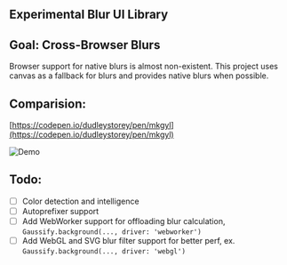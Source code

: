 ## Experimental Blur UI Library

## Goal: Cross-Browser Blurs
Browser support for native blurs is almost non-existent. This project uses canvas as a fallback for blurs and provides native blurs when possible.


## Comparision:
[https://codepen.io/dudleystorey/pen/mkgyl](https://codepen.io/dudleystorey/pen/mkgyl)

![Demo](https://raw.github.com/amilajack/gaussify/master/img/demo.png)

## Todo:
- [ ] Color detection and intelligence
- [ ] Autoprefixer support
- [ ] Add WebWorker support for offloading blur calculation, `Gaussify.background(..., driver: 'webworker')`
- [ ] Add WebGL and SVG blur filter support for better perf, ex. `Gaussify.background(..., driver: 'webgl')`
